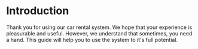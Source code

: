 # Introduction
Thank you for using our car rental system. We hope that your experience is pleasurable and useful. However, we understand that sometimes, you need a hand. This guide will help you to use the system to it's full potential.
